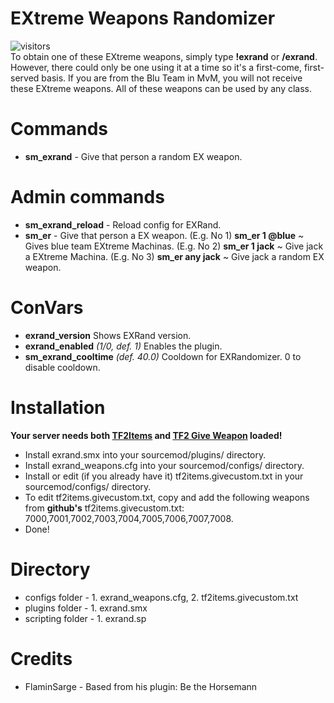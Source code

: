 # EXtreme Weapons Randomizer
![visitors](https://visitor-badge.glitch.me/badge?page_id=talesrune.exrand)\
To obtain one of these EXtreme weapons, simply type **!exrand** or **/exrand**. However, there could only be one using it at a time so it's a first-come, first-served basis. If you are from the Blu Team in MvM, you will not receive these EXtreme weapons. All of these weapons can be used by any class.
 
# Commands
- **sm_exrand** - Give that person a random EX weapon.

# Admin commands
- **sm_exrand_reload** - Reload config for EXRand.
- **sm_er** - Give that person a EX weapon. (E.g. No 1) **sm_er 1 @blue** ~ Gives blue team EXtreme Machinas. (E.g. No 2) **sm_er 1 jack** ~ Give jack a EXtreme Machina. (E.g. No 3) **sm_er any jack** ~ Give jack a random EX weapon.

# ConVars
- **exrand_version** Shows EXRand version.
- **exrand_enabled** *(1/0, def. 1)* Enables the plugin.
- **sm_exrand_cooltime** *(def. 40.0)* Cooldown for EXRandomizer. 0 to disable cooldown.

# Installation
**Your server needs both [TF2Items](https://builds.limetech.org/?p=tf2items) and [TF2 Give Weapon](https://forums.alliedmods.net/showthread.php?p=1337899) loaded!**
* Install exrand.smx into your sourcemod/plugins/ directory.
* Install exrand_weapons.cfg into your sourcemod/configs/ directory.
* Install or edit (if you already have it) tf2items.givecustom.txt in your sourcemod/configs/ directory.
* To edit tf2items.givecustom.txt, copy and add the following weapons from **github's** tf2items.givecustom.txt: 7000,7001,7002,7003,7004,7005,7006,7007,7008.
* Done!

# Directory
* configs folder - 1. exrand_weapons.cfg, 2. tf2items.givecustom.txt
* plugins folder - 1. exrand.smx
* scripting folder - 1. exrand.sp

# Credits
* FlaminSarge - Based from his plugin: Be the Horsemann